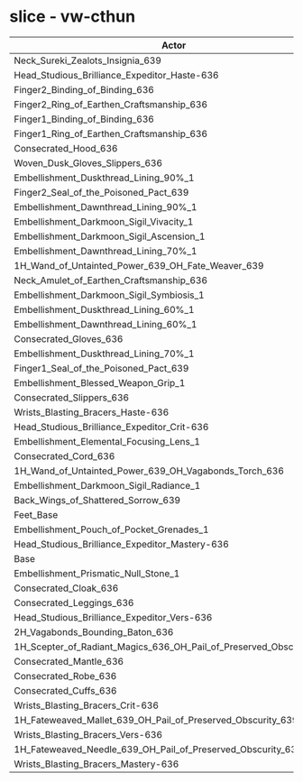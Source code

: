 # slice - vw-cthun
| Actor | DPS | Increase |
|---|:---:|:---:|
|Neck_Sureki_Zealots_Insignia_639|1391526|1.54%|
|Head_Studious_Brilliance_Expeditor_Haste-636|1387973|1.28%|
|Finger2_Binding_of_Binding_636|1387035|1.21%|
|Finger2_Ring_of_Earthen_Craftsmanship_636|1386876|1.20%|
|Finger1_Binding_of_Binding_636|1385822|1.13%|
|Finger1_Ring_of_Earthen_Craftsmanship_636|1384669|1.04%|
|Consecrated_Hood_636|1382941|0.92%|
|Woven_Dusk_Gloves_Slippers_636|1381119|0.78%|
|Embellishment_Duskthread_Lining_90%_1|1380333|0.73%|
|Finger2_Seal_of_the_Poisoned_Pact_639|1379466|0.66%|
|Embellishment_Dawnthread_Lining_90%_1|1379322|0.65%|
|Embellishment_Darkmoon_Sigil_Vivacity_1|1378241|0.57%|
|Embellishment_Darkmoon_Sigil_Ascension_1|1376708|0.46%|
|Embellishment_Dawnthread_Lining_70%_1|1376535|0.45%|
|1H_Wand_of_Untainted_Power_639_OH_Fate_Weaver_639|1376507|0.45%|
|Neck_Amulet_of_Earthen_Craftsmanship_636|1376399|0.44%|
|Embellishment_Darkmoon_Sigil_Symbiosis_1|1375884|0.40%|
|Embellishment_Duskthread_Lining_60%_1|1375821|0.40%|
|Embellishment_Dawnthread_Lining_60%_1|1375522|0.37%|
|Consecrated_Gloves_636|1374908|0.33%|
|Embellishment_Duskthread_Lining_70%_1|1374773|0.32%|
|Finger1_Seal_of_the_Poisoned_Pact_639|1374218|0.28%|
|Embellishment_Blessed_Weapon_Grip_1|1374085|0.27%|
|Consecrated_Slippers_636|1373099|0.20%|
|Wrists_Blasting_Bracers_Haste-636|1373099|0.20%|
|Head_Studious_Brilliance_Expeditor_Crit-636|1372649|0.16%|
|Embellishment_Elemental_Focusing_Lens_1|1372234|0.13%|
|Consecrated_Cord_636|1371740|0.10%|
|1H_Wand_of_Untainted_Power_639_OH_Vagabonds_Torch_636|1371726|0.10%|
|Embellishment_Darkmoon_Sigil_Radiance_1|1371094|0.05%|
|Back_Wings_of_Shattered_Sorrow_639|1370811|0.03%|
|Feet_Base|1370767|0.03%|
|Embellishment_Pouch_of_Pocket_Grenades_1|1370686|0.02%|
|Head_Studious_Brilliance_Expeditor_Mastery-636|1370455|0.00%|
|Base|1370391|0.00%|
|Embellishment_Prismatic_Null_Stone_1|1370009|-0.03%|
|Consecrated_Cloak_636|1369758|-0.05%|
|Consecrated_Leggings_636|1369673|-0.05%|
|Head_Studious_Brilliance_Expeditor_Vers-636|1368300|-0.15%|
|2H_Vagabonds_Bounding_Baton_636|1367584|-0.20%|
|1H_Scepter_of_Radiant_Magics_636_OH_Pail_of_Preserved_Obscurity_639|1367455|-0.21%|
|Consecrated_Mantle_636|1367096|-0.24%|
|Consecrated_Robe_636|1366171|-0.31%|
|Consecrated_Cuffs_636|1365392|-0.36%|
|Wrists_Blasting_Bracers_Crit-636|1365375|-0.37%|
|1H_Fateweaved_Mallet_639_OH_Pail_of_Preserved_Obscurity_639|1364673|-0.42%|
|Wrists_Blasting_Bracers_Vers-636|1364279|-0.45%|
|1H_Fateweaved_Needle_639_OH_Pail_of_Preserved_Obscurity_639|1363773|-0.48%|
|Wrists_Blasting_Bracers_Mastery-636|1361230|-0.67%|
